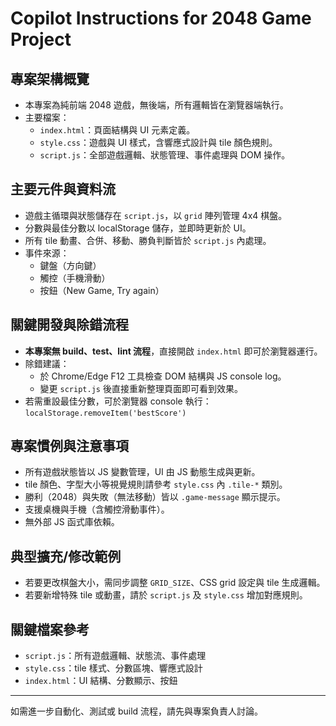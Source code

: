 
# Copilot Instructions for 2048 Game Project

## 專案架構概覽
- 本專案為純前端 2048 遊戲，無後端，所有邏輯皆在瀏覽器端執行。
- 主要檔案：
	- `index.html`：頁面結構與 UI 元素定義。
	- `style.css`：遊戲與 UI 樣式，含響應式設計與 tile 顏色規則。
	- `script.js`：全部遊戲邏輯、狀態管理、事件處理與 DOM 操作。

## 主要元件與資料流
- 遊戲主循環與狀態儲存在 `script.js`，以 `grid` 陣列管理 4x4 棋盤。
- 分數與最佳分數以 localStorage 儲存，並即時更新於 UI。
- 所有 tile 動畫、合併、移動、勝負判斷皆於 `script.js` 內處理。
- 事件來源：
	- 鍵盤（方向鍵）
	- 觸控（手機滑動）
	- 按鈕（New Game, Try again）

## 關鍵開發與除錯流程
- **本專案無 build、test、lint 流程**，直接開啟 `index.html` 即可於瀏覽器運行。
- 除錯建議：
	- 於 Chrome/Edge F12 工具檢查 DOM 結構與 JS console log。
	- 變更 `script.js` 後直接重新整理頁面即可看到效果。
- 若需重設最佳分數，可於瀏覽器 console 執行：
	`localStorage.removeItem('bestScore')`

## 專案慣例與注意事項
- 所有遊戲狀態皆以 JS 變數管理，UI 由 JS 動態生成與更新。
- tile 顏色、字型大小等視覺規則請參考 `style.css` 內 `.tile-*` 類別。
- 勝利（2048）與失敗（無法移動）皆以 `.game-message` 顯示提示。
- 支援桌機與手機（含觸控滑動事件）。
- 無外部 JS 函式庫依賴。

## 典型擴充/修改範例
- 若要更改棋盤大小，需同步調整 `GRID_SIZE`、CSS grid 設定與 tile 生成邏輯。
- 若要新增特殊 tile 或動畫，請於 `script.js` 及 `style.css` 增加對應規則。

## 關鍵檔案參考
- `script.js`：所有遊戲邏輯、狀態流、事件處理
- `style.css`：tile 樣式、分數區塊、響應式設計
- `index.html`：UI 結構、分數顯示、按鈕

---
如需進一步自動化、測試或 build 流程，請先與專案負責人討論。

